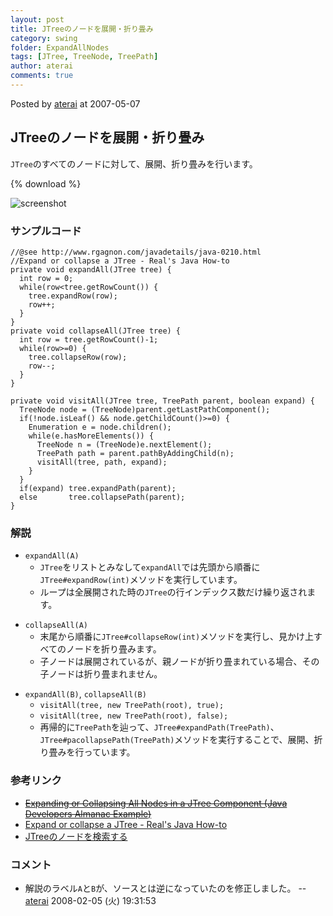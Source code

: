 ```yaml
---
layout: post
title: JTreeのノードを展開・折り畳み
category: swing
folder: ExpandAllNodes
tags: [JTree, TreeNode, TreePath]
author: aterai
comments: true
---
```


Posted by [aterai](http://terai.xrea.jp/aterai.html) at 2007-05-07

## JTreeのノードを展開・折り畳み
`JTree`のすべてのノードに対して、展開、折り畳みを行います。

{% download %}

![screenshot](https://lh5.googleusercontent.com/_9Z4BYR88imo/TQTMS3T9nvI/AAAAAAAAAY8/ooi4QMbp6fA/s800/ExpandAllNodes.png)

### サンプルコード
<pre class="prettyprint"><code>//@see http://www.rgagnon.com/javadetails/java-0210.html
//Expand or collapse a JTree - Real's Java How-to
private void expandAll(JTree tree) {
  int row = 0;
  while(row&lt;tree.getRowCount()) {
    tree.expandRow(row);
    row++;
  }
}
private void collapseAll(JTree tree) {
  int row = tree.getRowCount()-1;
  while(row&gt;=0) {
    tree.collapseRow(row);
    row--;
  }
}
</code></pre>

<pre class="prettyprint"><code>private void visitAll(JTree tree, TreePath parent, boolean expand) {
  TreeNode node = (TreeNode)parent.getLastPathComponent();
  if(!node.isLeaf() &amp;&amp; node.getChildCount()&gt;=0) {
    Enumeration e = node.children();
    while(e.hasMoreElements()) {
      TreeNode n = (TreeNode)e.nextElement();
      TreePath path = parent.pathByAddingChild(n);
      visitAll(tree, path, expand);
    }
  }
  if(expand) tree.expandPath(parent);
  else       tree.collapsePath(parent);
}
</code></pre>

### 解説
- `expandAll(A)`
    - `JTree`をリストとみなして`expandAll`では先頭から順番に`JTree#expandRow(int)`メソッドを実行しています。
    - ループは全展開された時の`JTree`の行インデックス数だけ繰り返されます。

<!-- dummy comment line for breaking list -->

- `collapseAll(A)`
    - 末尾から順番に`JTree#collapseRow(int)`メソッドを実行し、見かけ上すべてのノードを折り畳みます。
    - 子ノードは展開されているが、親ノードが折り畳まれている場合、その子ノードは折り畳まれません。

<!-- dummy comment line for breaking list -->

- `expandAll(B)`, `collapseAll(B)`
    - `visitAll(tree, new TreePath(root), true);`
    - `visitAll(tree, new TreePath(root), false);`
    - 再帰的に`TreePath`を辿って、`JTree#expandPath(TreePath)`、`JTree#pacollapsePath(TreePath)`メソッドを実行することで、展開、折り畳みを行っています。

<!-- dummy comment line for breaking list -->

### 参考リンク
- ~~[Expanding or Collapsing All Nodes in a JTree Component (Java Developers Almanac Example)](http://www.exampledepot.com/egs/javax.swing.tree/ExpandAll.html)~~
- [Expand or collapse a JTree - Real's Java How-to](http://www.rgagnon.com/javadetails/java-0210.html)
- [JTreeのノードを検索する](http://terai.xrea.jp/Swing/SearchBox.html)

<!-- dummy comment line for breaking list -->

### コメント
- 解説のラベル`A`と`B`が、ソースとは逆になっていたのを修正しました。 -- [aterai](http://terai.xrea.jp/aterai.html) 2008-02-05 (火) 19:31:53

<!-- dummy comment line for breaking list -->

